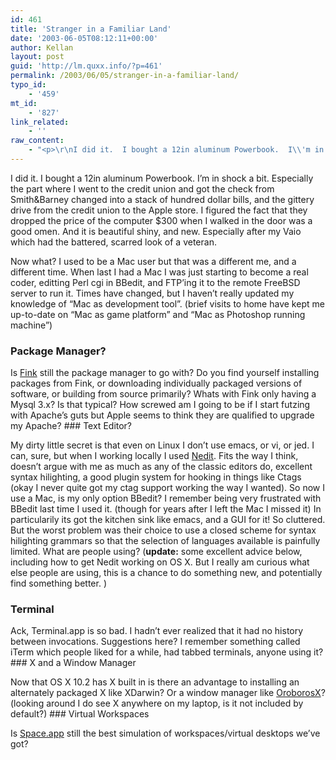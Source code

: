 ```yaml
---
id: 461
title: 'Stranger in a Familiar Land'
date: '2003-06-05T08:12:11+00:00'
author: Kellan
layout: post
guid: 'http://lm.quxx.info/?p=461'
permalink: /2003/06/05/stranger-in-a-familiar-land/
typo_id:
    - '459'
mt_id:
    - '827'
link_related:
    - ''
raw_content:
    - "<p>\r\nI did it.  I bought a 12in aluminum Powerbook.  I\\'m in shock a bit.  Especially the part where I went to the credit union and got the check from Smith&Barney changed into a stack of hundred dollar bills, and the gittery drive from the credit union to the Apple store.  I figured the fact that they dropped the price of the computer $300 when I walked in the door was a good omen.  And it is beautiful shiny, and new.  Especially after my Vaio which had the battered, scarred look of a veteran.\r\n</p>\r\n<p>\r\nNow what?  I used to be a Mac user but that was a different me, and a different time.  When last I had a Mac I was just starting to become a real coder, editting Perl cgi in BBedit, and FTP\\'ing it to the remote FreeBSD server to run it.  Times have changed, but I haven\\'t really updated my knowledge of \\\"Mac as development tool\\\". (brief visits to home have kept me up-to-date on \\\"Mac as game platform\\\" and \\\"Mac as Photoshop running machine\\\")\r\n</p>\r\n<p>\r\n<h3>Package Manager?</h3>\r\nIs <a href=\\\"http://fink.sf.net\\\">Fink</a> still the package manager to go with?  Do you find yourself installing packages from Fink, or downloading individually packaged versions of software, or building from source primarily?  Whats with Fink only having a Mysql 3.x?  Is that typical?  How screwed am I going to be if I start futzing with Apache\\'s guts but Apple seems to think they are qualified to upgrade my Apache?\r\n</p>\r\n<p>\r\n<h3>Text Editor?</h3>\r\nMy dirty little secret is that even on Linux I don\\'t use emacs, or vi, or jed.  I can, sure, but when I working locally I used <a href=\\\"http://www.nedit.org\\\">Nedit</a>.  Fits the way I think, doesn\\'t argue with me as much as any of the classic editors do, excellent syntax hilighting, a good plugin system for hooking in things like Ctags (okay I never quite got my ctag support working the way I wanted).  So now I use a Mac, is my only option BBedit?  I remember being very frustrated with BBedit last time I used it. (though for years after I left the Mac I missed it)  In particularily its got the kitchen sink like emacs, and a GUI for it!  So cluttered.  But the worst problem was their choice to use a closed scheme for syntax hilighting grammars so that the selection of languages available is painfully limited.  What are people using?\r\n</p>\r\n<p>\r\n(<b>update:</b> some excellent advice below, including how to get Nedit working on OS X.  But I really am curious what else people are using, this is a chance to do something new, and potentially find something better. )\r\n</p>\r\n<p>\r\n<h3>Terminal</h3>\r\nAck, Terminal.app is so bad.  I hadn\\'t ever realized that it had no history between invocations.  Suggestions here?  I remember something called iTerm which people liked for a while, had tabbed terminals, anyone using it?\r\n</p>\r\n<p>\r\n<h3>X and a Window Manager</h3>\r\nNow that OS X 10.2 has X built in is there an advantage to installing an alternately packaged X like XDarwin?  Or a window manager like <a href=\\\"http://oroborosx.sourceforge.net/\\\">OroborosX</a>? (looking around I do see X anywhere on my laptop, is it not included by default?)\r\n</p>\r\n<p>\r\n<h3>Virtual Workspaces</h3>\r\nIs <a href=\\\"http://space.sf.net\\\">Space.app</a> still the best simulation of workspaces/virtual desktops we\\'ve got?\r\n</p>"
---
```


I did it. I bought a 12in aluminum Powerbook. I’m in shock a bit. Especially the part where I went to the credit union and got the check from Smith&amp;Barney changed into a stack of hundred dollar bills, and the gittery drive from the credit union to the Apple store. I figured the fact that they dropped the price of the computer $300 when I walked in the door was a good omen. And it is beautiful shiny, and new. Especially after my Vaio which had the battered, scarred look of a veteran.

Now what? I used to be a Mac user but that was a different me, and a different time. When last I had a Mac I was just starting to become a real coder, editting Perl cgi in BBedit, and FTP’ing it to the remote FreeBSD server to run it. Times have changed, but I haven’t really updated my knowledge of “Mac as development tool”. (brief visits to home have kept me up-to-date on “Mac as game platform” and “Mac as Photoshop running machine”)

### Package Manager?

Is [Fink](http://fink.sf.net) still the package manager to go with? Do you find yourself installing packages from Fink, or downloading individually packaged versions of software, or building from source primarily? Whats with Fink only having a Mysql 3.x? Is that typical? How screwed am I going to be if I start futzing with Apache’s guts but Apple seems to think they are qualified to upgrade my Apache? ### Text Editor?

My dirty little secret is that even on Linux I don’t use emacs, or vi, or jed. I can, sure, but when I working locally I used [Nedit](http://www.nedit.org). Fits the way I think, doesn’t argue with me as much as any of the classic editors do, excellent syntax hilighting, a good plugin system for hooking in things like Ctags (okay I never quite got my ctag support working the way I wanted). So now I use a Mac, is my only option BBedit? I remember being very frustrated with BBedit last time I used it. (though for years after I left the Mac I missed it) In particularily its got the kitchen sink like emacs, and a GUI for it! So cluttered. But the worst problem was their choice to use a closed scheme for syntax hilighting grammars so that the selection of languages available is painfully limited. What are people using? (**update:** some excellent advice below, including how to get Nedit working on OS X. But I really am curious what else people are using, this is a chance to do something new, and potentially find something better. )

### Terminal

Ack, Terminal.app is so bad. I hadn’t ever realized that it had no history between invocations. Suggestions here? I remember something called iTerm which people liked for a while, had tabbed terminals, anyone using it? ### X and a Window Manager

Now that OS X 10.2 has X built in is there an advantage to installing an alternately packaged X like XDarwin? Or a window manager like [OroborosX](http://oroborosx.sourceforge.net/)? (looking around I do see X anywhere on my laptop, is it not included by default?) ### Virtual Workspaces

Is [Space.app](http://space.sf.net) still the best simulation of workspaces/virtual desktops we’ve got? 